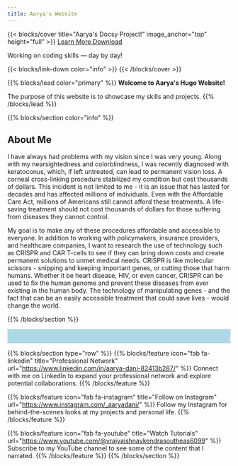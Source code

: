 ```yaml
---
title: Aarya's Website
---
```


{{< blocks/cover title="Aarya's Docsy Project!" image_anchor="top" height="full" >}}
<a class="btn btn-lg btn-primary me-3 mb-4" href="/docs/">
  Learn More <i class="fas fa-arrow-alt-circle-right ms-2"></i>
</a>
<a class="btn btn-lg btn-secondary me-3 mb-4" href="https://github.com/google/docsy-example">
  Download <i class="fab fa-github ms-2 "></i>
</a>
<p class="lead mt-5">Working on coding skills &mdash; day by day!</p>
{{< blocks/link-down color="info" >}}
{{< /blocks/cover >}}


{{% blocks/lead color="primary" %}}
**Welcome to Aarya's Hugo Website!**

The purpose of this website is to showcase my skills and projects.
{{% /blocks/lead %}}

{{% blocks/section color="info" %}}
## About Me

I have always had problems with my vision since I was very young. Along with my nearsightedness and colorblindness, I was recently diagnosed with keratoconus, which, if left untreated, can lead to permanent vision loss. A corneal cross-linking procedure stabilized my condition but cost thousands of dollars. This incident is not limited to me - it is an issue that has lasted for decades and has affected millions of individuals. Even with the Affordable Care Act, millions of Americans still cannot afford these treatments. A life-saving treatment should not cost thousands of dollars for those suffering from diseases they cannot control. 

My goal is to make any of these procedures affordable and accessible to everyone. In addition to working with policymakers, insurance providers, and healthcare companies, I want to research the use of technology such as CRISPR and CAR T-cells to see if they can bring down costs and create permanent solutions to unmet medical needs. CRISPR is like molecular scissors - snipping and keeping important genes, or cutting those that harm humans. Whether it be heart disease, HIV, or even cancer, CRISPR can be used to fix the human genome and prevent these diseases from ever existing in the human body. The technology of manipulating genes - and the fact that can be an easily accessible treatment that could save lives - would change the world. 

{{% /blocks/section %}}

<!DOCTYPE html>
<html>
<head>
  <style>
    marquee {
      background-color: lightblue;
      color: white;
      font-weight: bold;
      font-size: 2em;
      font-family: Verdana, sans-serif;
      scroll-delay: 100;
    }
  </style>
</head>
<body>

<marquee>Aarya is super cool</marquee>

</body>
</html>

{{% blocks/section type="row" %}}
{{% blocks/feature icon="fab fa-linkedin" title="Professional Network" url="https://www.linkedin.com/in/aarya-dani-82413b287/" %}}
Connect with me on LinkedIn to expand your professional network and explore potential collaborations.
{{% /blocks/feature %}}

{{% blocks/feature icon="fab fa-instagram" title="Follow on Instagram" url="https://www.instagram.com/_aaryadani/" %}}
Follow my Instagram for behind-the-scenes looks at my projects and personal life.
{{% /blocks/feature %}}

{{% blocks/feature icon="fab fa-youtube" title="Watch Tutorials" url="https://www.youtube.com/@vrajvaishnavkendrasoutheas6099" %}}
Subscribe to my YouTube channel to see some of the content that I narrated.
{{% /blocks/feature %}}
{{% /blocks/section %}}
